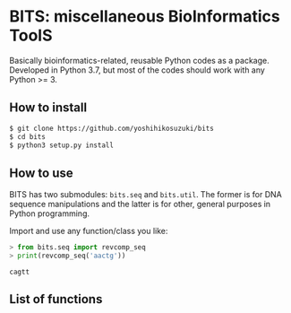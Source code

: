 # BITS: miscellaneous BioInformatics ToolS

Basically bioinformatics-related, reusable Python codes as a package. Developed in Python 3.7, but most of the codes should work with any Python >= 3.

## How to install

```bash
$ git clone https://github.com/yoshihikosuzuki/bits
$ cd bits
$ python3 setup.py install
```

## How to use

BITS has two submodules: `bits.seq` and `bits.util`. The former is for DNA sequence manipulations and the latter is for other, general purposes in Python programming.

Import and use any function/class you like:

```python
> from bits.seq import revcomp_seq
> print(revcomp_seq('aactg'))
```

```text
cagtt
```

## List of functions


